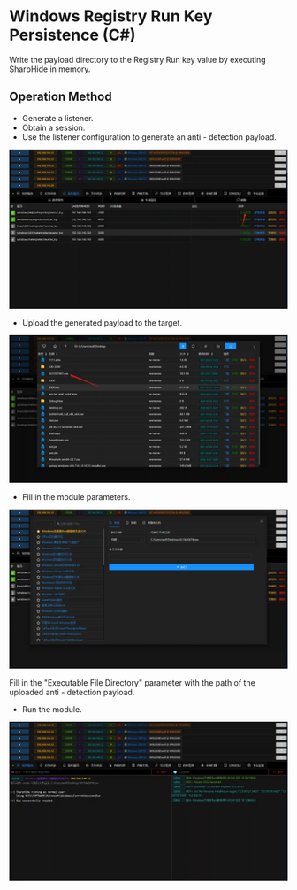 # Windows Registry Run Key Persistence (C#)


Write the payload directory to the Registry Run key value by executing SharpHide in memory.

## Operation Method
+ Generate a listener.
+ Obtain a session.
+ Use the listener configuration to generate an anti - detection payload.

![](img\Persistence_RegistryRunKeys_SharpHide\1.webp)

+ Upload the generated payload to the target.

![](img\Persistence_RegistryRunKeys_SharpHide\2.webp)

+ Fill in the module parameters.

![](img\Persistence_RegistryRunKeys_SharpHide\3.webp)

Fill in the "Executable File Directory" parameter with the path of the uploaded anti - detection payload.

+ Run the module.

![](img\Persistence_RegistryRunKeys_SharpHide\4.webp)

 